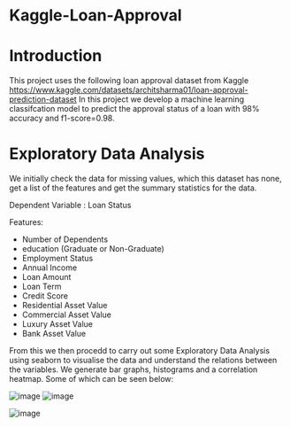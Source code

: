 # Kaggle-Loan-Approval

# Introduction
This project uses the following loan approval dataset from Kaggle https://www.kaggle.com/datasets/architsharma01/loan-approval-prediction-dataset
In this project we develop a machine learning classifcation model to predict the approval status of a loan with 98% accuracy and f1-score=0.98. 

# Exploratory Data Analysis
We initially check the data for missing values, which this dataset has none, get a list of the features and get the summary statistics for the data.

Dependent Variable : Loan Status

Features:
* Number of Dependents
* education (Graduate or Non-Graduate)
* Employment Status
* Annual Income
* Loan Amount
* Loan Term
* Credit Score
* Residential Asset Value
* Commercial Asset Value
* Luxury Asset Value
* Bank Asset Value

From this we then procedd to carry out some Exploratory Data Analysis using seaborn to visualise the data and understand the relations between the variables.
We generate bar graphs, histograms and a correlation heatmap.
Some of which can be seen below:

![image](https://github.com/PrishalRadia/Kaggle-Loan-Approval/assets/140926795/c5298631-7623-4c05-bad4-eda62ab0756a)  ![image](https://github.com/PrishalRadia/Kaggle-Loan-Approval/assets/140926795/97ccb04a-6888-4d99-a88c-5b6d380a0b1e)

![image](https://github.com/PrishalRadia/Kaggle-Loan-Approval/assets/140926795/3f4e60b7-0271-4c2a-a0b3-f88ad8d75a44)   
 

